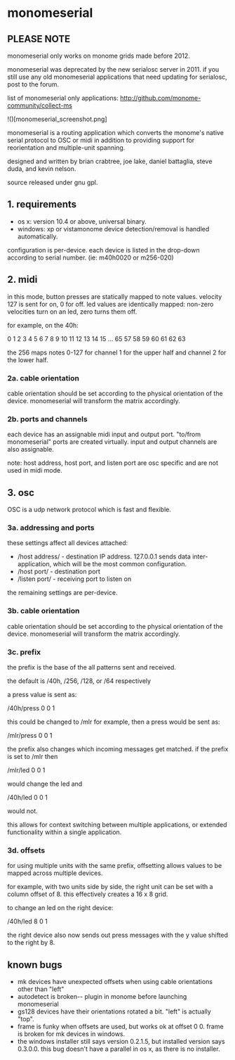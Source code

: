 # monomeserial

## PLEASE NOTE

monomeserial only works on monome grids made before 2012.

monomeserial was deprecated by the new serialosc server in 2011. if you still use any old monomeserial applications that need updating for serialosc, post to the forum.

list of monomeserial only applications: http://github.com/monome-community/collect-ms

!()[monomeserial_screenshot.png]

monomeserial is a routing application which converts the monome's native serial protocol to OSC or midi in addition to providing support for reorientation and multiple-unit spanning.

designed and written by brian crabtree, joe lake, daniel battaglia, steve duda, and kevin nelson.

source released under gnu gpl.

## 1. requirements

* os x: version 10.4 or above, universal binary.
* windows: xp or vistamonome device detection/removal is handled automatically.

configuration is per-device. each device is listed in the drop-down according to serial number. (ie: m40h0020 or m256-020)

## 2. midi

in this mode, button presses are statically mapped to note values. velocity 127 is sent for on, 0 for off. led values are identically mapped: non-zero velocities turn on an led, zero turns them off.

for example, on the 40h:

  0  1  2  3  4  5  6  7
  8  9  10 11 12 13 14 15
  ...
  65 57 58 59 60 61 62 63

the 256 maps notes 0-127 for channel 1 for the upper half and channel 2 for the lower half.

### 2a. cable orientation 

cable orientation should be set according to the physical orientation of the device. monomeserial will transform the matrix accordingly.

### 2b. ports and channels 

each device has an assignable midi input and output port. "to/from monomeserial" ports are created virtually. input and output channels are also assignable.

note: host address, host port, and listen port are osc specific and are not used in midi mode.

## 3. osc

OSC is a udp network protocol which is fast and flexible.

### 3a. addressing and ports

these settings affect all devices attached:

* /host address/ - destination IP address. 127.0.0.1 sends data inter-application, which will be the most common configuration.
* /host port/ - destination port
* /listen port/ - receiving port to listen on

the remaining settings are per-device.

### 3b. cable orientation

cable orientation should be set according to the physical orientation of the device. monomeserial will transform the matrix accordingly.

### 3c. prefix 

the prefix is the base of the all patterns sent and received.

the default is /40h, /256, /128, or /64 respectively

a press value is sent as:

  /40h/press 0 0 1

this could be changed to /mlr for example, then a press would be sent as:

  /mlr/press 0 0 1

the prefix also changes which incoming messages get matched. if the prefix is set to /mlr then

  /mlr/led 0 0 1

would change the led and

  /40h/led 0 0 1

would not.

this allows for context switching between multiple applications, or extended functionality within a single application.


### 3d. offsets

for using multiple units with the same prefix, offsetting allows values to be mapped across multiple devices.

for example, with two units side by side, the right unit can be set with a column offset of 8. this effectively creates a 16 x 8 grid.

to change an led on the right device:

  /40h/led 8 0 1

the right device also now sends out press messages with the y value shifted to the right by 8.


## known bugs

* mk devices have unexpected offsets when using cable orientations other than "left"
* autodetect is broken-- plugin in monome before launching monomeserial
* gs128 devices have their orientations rotated a bit. "left" is actually "top".
* frame is funky when offsets are used, but works ok at offset 0 0.  frame is broken for mk devices in windows.
* the windows installer still says version 0.2.1.5, but installed version says 0.3.0.0.  this bug doesn't have a parallel in os x, as there is no installer.